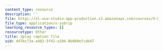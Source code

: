 ```yaml
---
content_type: resource
description: ''
file: https://ol-ocw-studio-app-production.s3.amazonaws.com/courses/9-04-sensory-systems-fall-2013/d47bc73aa4825f41a1948b989efc4b47_ezBuTFbF5Gs.vtt
file_type: application/x-subrip
learning_resource_types: []
resourcetype: Other
title: 3play caption file
uid: d47bc73a-a482-5f41-a194-8b989efc4b47
---
```

